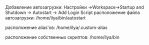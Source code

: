 Добавление автозагрузки:
Настройки ->Workspace->Startup and Shutdown -> Autostart -> Add Login Script 
расположение файла автозагрузки:
/home/ilya/bin/autostart

расположение alias'ов:
/home/ilya/.custom-alias

расположение собственных скриптов:
/home/ilya/bin
